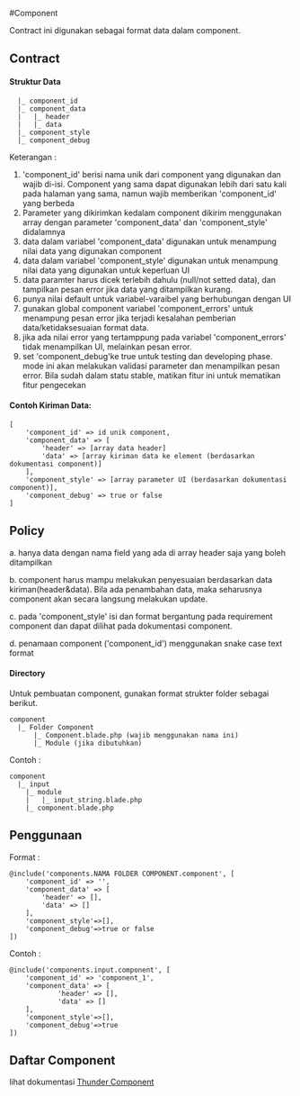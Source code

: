 #Component

Contract ini digunakan sebagai format data dalam component.

## Contract

#### Struktur Data
      |_ component_id
      |_ component_data
      |   |_ header
      |   |_ data
      |_ component_style
      |_ component_debug

Keterangan :

1. 'component_id' berisi nama unik dari component yang digunakan dan wajib di-isi. Component yang sama dapat digunakan lebih dari satu kali pada halaman yang sama, namun wajib memberikan 'component_id' yang berbeda
1. Parameter yang dikirimkan kedalam component dikirim menggunakan array dengan parameter 'component_data' dan 'component_style' didalamnya
2. data dalam variabel 'component_data' digunakan untuk menampung nilai data yang digunakan component
3. data dalam variabel 'component_style' digunakan untuk menampung nilai data yang digunakan untuk keperluan UI
4. data paramter harus dicek terlebih dahulu (null/not setted data), dan tampilkan pesan error jika data yang ditampilkan kurang.
5. punya nilai default untuk variabel-varaibel yang berhubungan dengan UI
6. gunakan global component variabel 'component_errors' untuk menampung pesan error jika terjadi kesalahan pemberian data/ketidaksesuaian format data.
7. jika ada nilai error yang tertamppung pada variabel 'component_errors' tidak menampilkan UI, melainkan pesan error.
8. set 'component_debug'ke true untuk testing dan developing phase. mode ini akan melakukan validasi parameter dan menampilkan pesan error. Bila sudah dalam statu stable, matikan fitur ini untuk mematikan fitur pengecekan 

#### Contoh Kiriman Data:
	[
		'component_id' => id unik component,
		'component_data' => [
			'header' => [array data header]
			'data' => [array kiriman data ke element (berdasarkan dokumentasi component)]
		],
		'component_style' => [array parameter UI (berdasarkan dokumentasi component)],
		'component_debug' => true or false
	]

## Policy

a. hanya data dengan nama field yang ada di array header saja yang boleh ditampilkan 

b. component harus mampu melakukan penyesuaian berdasarkan data kiriman(header&data). Bila ada penambahan data, maka seharusnya component akan secara langsung melakukan update.

c. pada 'component_style' isi dan format bergantung pada requirement component dan dapat dilihat pada dokumentasi component.

d. penamaan component ('component_id') menggunakan snake case text format


#### Directory

Untuk pembuatan component, gunakan format strukter folder sebagai berikut.

    component
      |_ Folder Component
      	  |_ Component.blade.php (wajib menggunakan nama ini)
          |_ Module (jika dibutuhkan)
      
Contoh :

    component
      |_ input
		|_ module
		|	|_ input_string.blade.php
		|_ component.blade.php

## Penggunaan

Format :

	@include('components.NAMA FOLDER COMPONENT.component', [
		'component_id' => '',
		'component_data' => [
			'header' => [],
			'data' => []
		],
		'component_style'=>[],
		'component_debug'=>true or false
	])

Contoh :

	@include('components.input.component', [
		'component_id' => 'component_1',
		'component_data' => [
				'header' => [],
				'data' => []
		],
		'component_style'=>[],
		'component_debug'=>true
	])

## Daftar Component
lihat dokumentasi [Thunder Component](https://github.com/ThunderID/ThunderComponents/blob/master/README.md)
